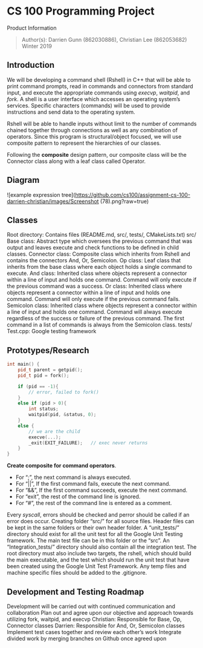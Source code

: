 # CS 100 Programming Project

Product Information
> Author(s): Darrien Gunn (862030886), Christian Lee (862053682)
> Winter 2019

## Introduction
We will be developing a command shell (Rshell) in C++ that will be able to print command prompts, read in commands and connectors from standard input, and execute the appropriate commands using _execvp_, _waitpid_, and _fork_. A shell is a user interface which accesses an operating system’s services. Specific characters (commands) will be used to provide instructions and send data to the operating system. 

Rshell will be able to handle inputs without limit to the number of commands chained together through connections as well as any combination of operators. Since this program is structural/object focused, we will use composite pattern to represent the hierarchies of our classes. 

Following the **composite** design pattern, our composite class will be the Connector class along with a leaf class called Operator.

## Diagram

![example expression tree](https://github.com/cs100/assignment-cs-100-darrien-christian/images/Screenshot (78).png?raw=true)

## Classes
Root directory: Contains files (README.md, src/, tests/, CMakeLists.txt)
src/
Base class: Abstract type which oversees the previous command that was output and leaves execute and check functions to be defined in child classes.
Connector class: Composite class which inherits from Rshell and contains the connectors And, Or, Semicolon.
Op class: Leaf class that inherits from the base class where each object holds a single command to execute.
And class: Inherited class where objects represent a connector within a line of input and holds one command. Command will only execute if the previous command was a success.
Or class: Inherited class where objects represent a connector within a line of input and holds one command. Command will only execute if the previous command fails.
Semicolon class: Inherited class where objects represent a connector within a line of input and holds one command. Command will always execute regardless of the success or failure of the previous command. The first command in a list of commands is always from the Semicolon class.
tests/
Test.cpp: Google testing framework


## Prototypes/Research
```c++
int main() {
    pid_t parent = getpid();
    pid_t pid = fork();

    if (pid == -1){
        // error, failed to fork()
    } 
    else if (pid > 0){
        int status;
        waitpid(pid, &status, 0);
    }
    else {
        // we are the child
        execve(...);
        _exit(EXIT_FAILURE);   // exec never returns
    }
}
```
**Create composite for command operators**.
* For “;”, the next command is always executed.
* For “||”, If the first command fails, execute the next command.
* For “&&”, If the first command succeeds, execute the next command.
* For “exit”, the rest of the command line is ignored.
* For “#”, the rest of the command line is entered as a comment.

Every *syscall*, errors should be checked and perror should be called if an error does occur.
Creating folder “src/” for all source files. Header files can be kept in the same folders or their own header folder. A “unit_tests/” directory should exist for all the unit test for all the Google Unit Testing framework. The main test file can be in this folder or the “src”. An “Integration_tests/” directory should also contain all the integration test. The root directory must also include two targets, the rshell, which should build the main executable, and the test which should run the unit test that have been created using the Google Unit Test Framework. Any temp files and machine specific files should be added to the .gitignore.

## Development and Testing Roadmap
Development will be carried out with continued communication and collaboration
Plan out and agree upon our objective and approach towards utilizing fork, waitpid, and execvp
Christian: Responsible for Base, Op, Connector classes
Darrien: Responsible for And, Or, Semicolon classes
Implement test cases together and review each other’s work 
Integrate divided work by merging branches on Github once agreed upon



